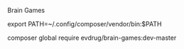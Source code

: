 Brain Games

export PATH=~/.config/composer/vendor/bin:$PATH

composer global require evdrug/brain-games:dev-master